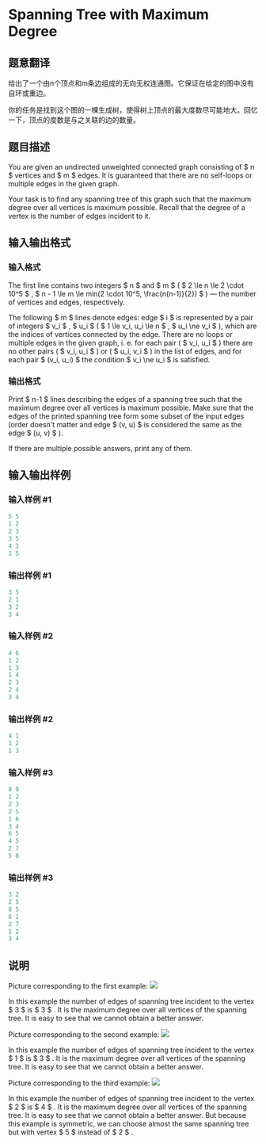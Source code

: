 # Spanning Tree with Maximum Degree

## 题意翻译

给出了一个由n个顶点和m条边组成的无向无权连通图。它保证在给定的图中没有自环或重边。

你的任务是找到这个图的一棵生成树，使得树上顶点的最大度数尽可能地大。回忆一下，顶点的度数是与之关联的边的数量。

## 题目描述

You are given an undirected unweighted connected graph consisting of $ n $ vertices and $ m $ edges. It is guaranteed that there are no self-loops or multiple edges in the given graph.

Your task is to find any spanning tree of this graph such that the maximum degree over all vertices is maximum possible. Recall that the degree of a vertex is the number of edges incident to it.

## 输入输出格式

### 输入格式

The first line contains two integers $ n $ and $ m $ ( $ 2 \le n \le 2 \cdot 10^5 $ , $ n - 1 \le m \le min(2 \cdot 10^5, \frac{n(n-1)}{2}) $ ) — the number of vertices and edges, respectively.

The following $ m $ lines denote edges: edge $ i $ is represented by a pair of integers $ v_i $ , $ u_i $ ( $ 1 \le v_i, u_i \le n $ , $ u_i \ne v_i $ ), which are the indices of vertices connected by the edge. There are no loops or multiple edges in the given graph, i. e. for each pair ( $ v_i, u_i $ ) there are no other pairs ( $ v_i, u_i $ ) or ( $ u_i, v_i $ ) in the list of edges, and for each pair $ (v_i, u_i) $ the condition $ v_i \ne u_i $ is satisfied.

### 输出格式

Print $ n-1 $ lines describing the edges of a spanning tree such that the maximum degree over all vertices is maximum possible. Make sure that the edges of the printed spanning tree form some subset of the input edges (order doesn't matter and edge $ (v, u) $ is considered the same as the edge $ (u, v) $ ).

If there are multiple possible answers, print any of them.

## 输入输出样例

### 输入样例 #1

```cpp
5 5
1 2
2 3
3 5
4 3
1 5

```
### 输出样例 #1

```cpp
3 5
2 1
3 2
3 4

```
### 输入样例 #2

```cpp
4 6
1 2
1 3
1 4
2 3
2 4
3 4

```
### 输出样例 #2

```cpp
4 1
1 2
1 3

```
### 输入样例 #3

```cpp
8 9
1 2
2 3
2 5
1 6
3 4
6 5
4 5
2 7
5 8

```
### 输出样例 #3

```cpp
3 2
2 5
8 5
6 1
2 7
1 2
3 4

```
## 说明

Picture corresponding to the first example: ![](https://cdn.luogu.com.cn/upload/vjudge_pic/CF1133F1/679cb38fe66138eb41c68a27752c7ba6f50631eb.png)

In this example the number of edges of spanning tree incident to the vertex $ 3 $ is $ 3 $ . It is the maximum degree over all vertices of the spanning tree. It is easy to see that we cannot obtain a better answer.

Picture corresponding to the second example: ![](https://cdn.luogu.com.cn/upload/vjudge_pic/CF1133F1/3901be7d0b3c499456efcd32ad4bf53709c399cf.png)

In this example the number of edges of spanning tree incident to the vertex $ 1 $ is $ 3 $ . It is the maximum degree over all vertices of the spanning tree. It is easy to see that we cannot obtain a better answer.

Picture corresponding to the third example: ![](https://cdn.luogu.com.cn/upload/vjudge_pic/CF1133F1/4fb66d4828c313ca8131754e22e661e238cfd944.png)

In this example the number of edges of spanning tree incident to the vertex $ 2 $ is $ 4 $ . It is the maximum degree over all vertices of the spanning tree. It is easy to see that we cannot obtain a better answer. But because this example is symmetric, we can choose almost the same spanning tree but with vertex $ 5 $ instead of $ 2 $ .

